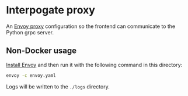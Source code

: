 # Interpogate proxy

An [Envoy proxy](https://www.envoyproxy.io/) configuration so the frontend can communicate to the Python grpc server.

## Non-Docker usage

[Install Envoy](https://www.envoyproxy.io/docs/envoy/latest/start/install) and then run it with the following command in this directory:

```sh
envoy -c envoy.yaml
```

Logs will be written to the `./logs` directory.
